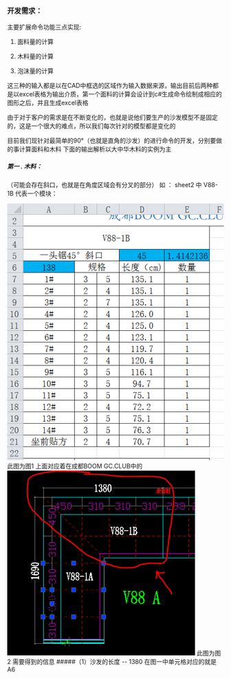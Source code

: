 ### 开发需求：

主要扩展命令功能三点实现:

1. 面料量的计算

2. 木料量的计算

3. 泡沫量的计算

这三种的输入都是以在CAD中框选的区域作为输入数据来源，输出目前后两种都是以excel表格为输出介质，第一个面料的计算会设计到c#生成命令绘制成相应的图形之后，并且生成excel表格

由于对于客户的需求是在不断变化的，也就是说他们要生产的沙发模型不是固定的，这是一个很大的难点，所以我们每次针对的模型都是变化的

目前我们现针对最简单的90°（也就是直角的沙发）的进行命令的开发，分别要做的事计算面料和木料
下面的输出解析以大中华木料的实例为主

##### 第一 . 木料：
（可能会存在斜口，也就是在角度区域会有分叉的部分）
如 ： sheet2 中 V88-1B 代表一个模块：

![](/assets/捕获.PNG) 
此图为图1
上面对应着在成都BOOM GC.CLUB中的
![](/assets/1.PNG)
此图为图2
需要得到的信息
  #####（1）沙发的长度 -- 1380 在图一中单元格对应的就是A6





